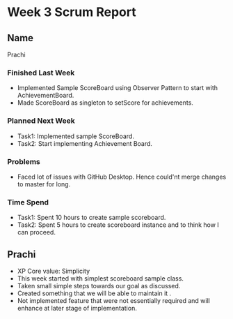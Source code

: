 # Week 3 Scrum Report

## Name
Prachi 

### Finished Last Week
- Implemented Sample ScoreBoard using Observer Pattern to start with AchievementBoard.
- Made ScoreBoard as singleton to setScore for achievements.

### Planned Next Week
- Task1: Implemented sample ScoreBoard.
- Task2: Start implementing Achievement Board.

### Problems
- Faced lot of issues with GitHub Desktop. Hence could'nt merge changes to master for long.

### Time Spend
- Task1: Spent 10 hours to create sample scoreboard.
- Task2: Spent 5 hours to create scoreboard instance and to think how I can proceed.

## Prachi
- XP Core value: Simplicity
- This week started with simplest scoreboard sample class. 
- Taken small simple steps towards our goal as discussed.
- Created something that we will be able to maintain it . 
- Not implemented feature that were not essentially required and will enhance at later stage of implementation.
